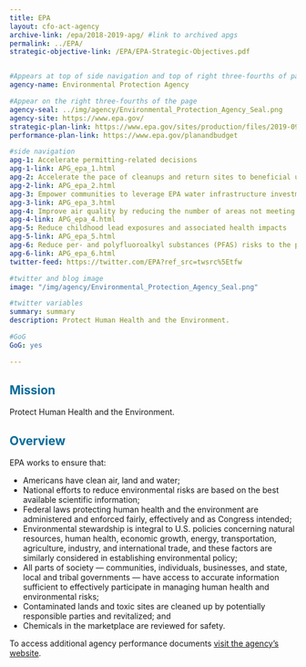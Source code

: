 ```yaml
---
title: EPA
layout: cfo-act-agency
archive-link: /epa/2018-2019-apg/ #link to archived apgs
permalink: ../EPA/
strategic-objective-link: /EPA/EPA-Strategic-Objectives.pdf


#Appears at top of side navigation and top of right three-fourths of page
agency-name: Environmental Protection Agency

#Appear on the right three-fourths of the page
agency-seal: ../img/agency/Environmental_Protection_Agency_Seal.png
agency-site: https://www.epa.gov/
strategic-plan-link: https://www.epa.gov/sites/production/files/2019-09/documents/fy-2018-2022-epa-strategic-plan.pdf
performance-plan-link: https://www.epa.gov/planandbudget

#side navigation
apg-1: Accelerate permitting-related decisions
apg-1-link: APG_epa_1.html
apg-2: Accelerate the pace of cleanups and return sites to beneficial use in their communities
apg-2-link: APG_epa_2.html
apg-3: Empower communities to leverage EPA water infrastructure investments
apg-3-link: APG_epa_3.html
apg-4: Improve air quality by reducing the number of areas not meeting air quality standards
apg-4-link: APG_epa_4.html
apg-5: Reduce childhood lead exposures and associated health impacts
apg-5-link: APG_epa_5.html
apg-6: Reduce per- and polyfluoroalkyl substances (PFAS) risks to the public
apg-6-link: APG_epa_6.html
twitter-feed: https://twitter.com/EPA?ref_src=twsrc%5Etfw

#twitter and blog image
image: "/img/agency/Environmental_Protection_Agency_Seal.png"

#twitter variables
summary: summary
description: Protect Human Health and the Environment.

#GoG
GoG: yes

---
```


<div class="usa-grid usa-graphic_list-row">
  <div class="usa-width-one-whole usa-media_block agency-page-section">
    <h2 style="color:#046b99;">Mission</h2>
    <p>Protect Human Health and the Environment.</p>
  </div>
</div>

<div class="usa-grid usa-graphic_list-row">
  <div class="usa-width-one-whole usa-media_block agency-page-section">
    <h2 style="color:#046b99;">Overview</h2>
    <p>EPA works to ensure that:
      <ul>
      <li>Americans have clean air, land and water;</li>
      <li>National efforts to reduce environmental risks are based on the best available scientific information;</li>
      <li>Federal laws protecting human health and the environment are administered and enforced fairly, effectively and as Congress intended;</li>
      <li>Environmental stewardship is integral to U.S. policies concerning natural resources, human health, economic growth, energy, transportation, agriculture, industry, and international trade, and these factors are similarly considered in establishing environmental policy;</li>
      <li>All parts of society &mdash; communities, individuals, businesses, and state, local and tribal governments &mdash; have access to accurate information sufficient to effectively participate in managing human health and environmental risks;</li>
      <li>Contaminated lands and toxic sites are cleaned up by potentially responsible parties and revitalized; and</li>
      <li>Chemicals in the marketplace are reviewed for safety. </li>
      </ul>
    </p>
  </div>
</div>

<div class="usa-grid usa-graphic_list-row">
  <div class="usa-width-one-whole usa-media_block">
    <p>To access additional agency performance documents <a href="https://www.epa.gov/planandbudget" target="_blank">visit the agency’s website</a>.</p>
  </div>
</div>
